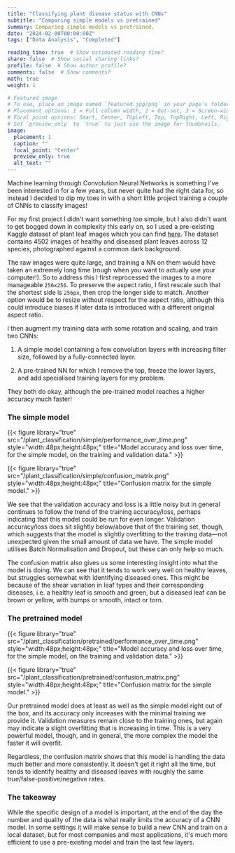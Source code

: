 ```yaml
---
title: "Classifying plant disease status with CNNs"
subtitle: "Comparing simple models vs pretrained"
summary: Comparing simple models vs pretrained.
date: "2024-02-00T00:00:00Z"
tags: ["Data Analysis", "Completed"]

reading_time: true  # Show estimated reading time?
share: false  # Show social sharing links?
profile: false  # Show author profile?
comments: false  # Show comments?
math: true
weight: 1

# Featured image
# To use, place an image named `featured.jpg/png` in your page's folder.
# Placement options: 1 = Full column width, 2 = Out-set, 3 = Screen-width
# Focal point options: Smart, Center, TopLeft, Top, TopRight, Left, Right, BottomLeft, Bottom, BottomRight
# Set `preview_only` to `true` to just use the image for thumbnails.
image:
  placement: 1
  caption: ""
  focal_point: "Center"
  preview_only: true
  alt_text: ""
---
```


Machine learning through Convolution Neural Networks is something I've been interested in for a few years, but never quite had the right data for, so instead I decided to dip my toes in with a short little project training a couple of CNNs to classify images!

For my first project I didn't want something *too* simple, but I also didn't want to get bogged down in complexity this early on, so I used a pre-existing Kaggle dataset of plant leaf images which you can find [here](https://www.kaggle.com/datasets/csafrit2/plant-leaves-for-image-classification). The dataset contains 4502 images of healthy and diseased plant leaves across 12 species, photographed against a common dark background.

The raw images were quite large, and training a NN on them would have taken an extremely long time (rough when you want to actually use your computer!). So to address this I first reprocessed the images to a more manageable `256x256`. To preserve the aspect ratio, I first rescale such that the shortest side is `256px`, then crop the longer side to match. Another option would be to resize without respect for the aspect ratio, although this could introduce biases if later data is introduced with a different original aspect ratio.

I then augment my training data with some rotation and scaling, and train two CNNs:

1. A simple model containing a few convolution layers with increasing filter size, followed by a fully-connected layer.

2. A pre-trained NN for which I remove the top, freeze the lower layers, and add specialised training layers for my problem.

They both do okay, although the pre-trained model reaches a higher accuracy much faster!

### The simple model

{{< figure library="true" src="/plant_classification/simple/performance_over_time.png" style="width:48px;height:48px;" title="Model accuracy and loss over time, for the simple model, on the training and validation data." >}}

{{< figure library="true" src="/plant_classification/simple/confusion_matrix.png" style="width:48px;height:48px;" title="Confusion matrix for the simple model." >}}

We see that the validation accuracy and loss is a little noisy but in general continues to follow the trend of the training accuracy/loss, perhaps indicating that this model could be run for even longer. Validation accuracy/loss does sit slightly below/above that of the training set, though, which suggests that the model is slightly overfitting to the training data—not unexpected given the small amount of data we have. The simple model utilises Batch Normalisation and Dropout, but these can only help so much.

The confusion matrix also gives us some interesting insight into what the model is doing. We can see that it tends to work very well on healthy leaves, but struggles somewhat with identifying diseased ones. This might be because of the shear variation in leaf types and their corresponding diseases, i.e. a healthy leaf is smooth and green, but a diseased leaf can be brown or yellow, with bumps or smooth, intact or torn.

### The pretrained model

{{< figure library="true" src="/plant_classification/pretrained/performance_over_time.png" style="width:48px;height:48px;" title="Model accuracy and loss over time, for the simple model, on the training and validation data." >}}

{{< figure library="true" src="/plant_classification/pretrained/confusion_matrix.png" style="width:48px;height:48px;" title="Confusion matrix for the simple model." >}}

Our pretrained model does at least as well as the simple model right out of the box, and its accuracy only increases with the minimal training we provide it. Validation measures remain close to the training ones, but again may indicate a slight overfitting that is increasing in time. This is a very powerful model, though, and in general, the more complex the model the faster it will overfit.

Regardless, the confusion matrix shows that this model is handling the data much better and more consistently. It doesn't get it right all the time, but tends to identify healthy and diseased leaves with roughly the same true/false-positive/negative rates.

### The takeaway

While the specific design of a model is important, at the end of the day the number and quality of the data is what really limits the accuracy of a CNN model. In some settings it will make sense to build a new CNN and train on a local dataset, but for most companies and most applications, it's much more efficient to use a pre-existing model and train the last few layers.

